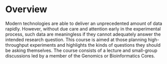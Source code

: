 # Overview

Modern technologies are able to deliver an unprecedented amount of data rapidly. However, without due care and attention early in the experimental process, such data are meaningless if they cannot adequately answer the intended research question. This course is aimed at those planning high-throughput experiments and highlights the kinds of questions they should be asking themselves. The course consists of a lecture and small-group discussions led by a member of the Genomics or Bioinformatics Cores.

